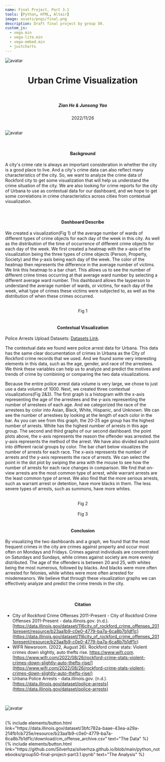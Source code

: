 ```yaml
---
name: Final Project, Part 3.1
tools: [Python, HTML, Altair]
image: assets/pngs/final.png
description: Draft final project by group 50.
custom_js:
  - vega.min
  - vega-lite.min
  - vega-embed.min
  - justcharts
---
```


![avatar](https://rockfordil.gov/wp-content/themes/rockford/assets/images/General/cor_logo_color.png)

# <center>Urban Crime Visualization</center>

<br/>

##### <center>Zian He & Junsong Yao</center>
<center>2022/11/26</center>

<br/>

![avatar](https://rockfordil.gov/wp-content/uploads/2016/08/cityscape_website_retouched.jpg)

<br/>

#### <center>Background</center>  
  A city's crime rate is always an important consideration in whether the city is a good place to live. And a city's crime data can also reflect many characteristics of the city. So, we want to analyze the crime data of Rockford city to get some visualization that will help us understand the crime situation of the city. We are also looking for crime reports for the city of Urbana to use as contextual data for our dashboard, and we hope to get some correlations in crime characteristics across cities from contextual visualization.  

<br/>

#### <center>Dashboard Describe</center>
  We created a visualization(Fig 1) of the average number of wards of different types of crime objects for each day of the week in this city. As well as the distribution of the time of occurrence of different crime objects for each day of the week. We first created a heatmap with the x-axis of the visualization being the three types of crime objects (Person, Property, Society) and the y-axis being each day of the week. The color of the heatmap then represents the difference in the average number of victims. We link this heatmap to a bar chart. This allows us to see the number of different crime times occurring at that average ward number by selecting a different average ward number. This dashboard allows the layperson to understand the average number of wards, or victims, for each day of the week, what type of crimes these victims were subjected to, as well as the distribution of when these crimes occurred.

<br/>

<center><vegachart schema-url="{{ site.baseurl }}/assets/json/Final3.1.json" style="width: 100%"></vegachart></center>
<center>Fig 1</center>

<br/>  

#### <center>Contextual Visualization</center>
  Police Arrests Upload Datasets: [Datasets Link](https://data.illinois.gov/dataset/1d18ecc0-3c7e-4507-b8cc-7a5e30359d44/resource/ca1dceb3-01f8-4a56-935b-7e3035ff60a4/download/police-arrests-upload_20191226.csv).  

  The contextual data we found were police arrest data for Urbana. This data has the same clear documentation of crimes in Urbana as the City of Rockford crime records that we used. And we found some very interesting elements in this data, such as the age, gender, and race of the arrestees. We think these variables can help us to analyze and predict the motives and trends of crime by combining or comparing the two data visualizations.    

  Because the entire police arrest data volume is very large, we chose to just use a data volume of 1000. Next, we created three contextual visualizations(Fig 2&3). The first graph is a histogram with the x-axis representing the age of the arrestees and the y-axis representing the number of arrestees of each age. And we categorized the race of the arrestees by color into Asian, Black, White, Hispanic, and Unknown. We can see the number of arrestees by looking at the length of each color in the bar. As you can see from this graph, the 20-25 age group has the highest number of arrests. White has the highest number of arrests in this age group. The second and third graphs of our second dashboard. the point plots above, the x-axis represents the reason the offender was arrested. the y-axis represents the method of the arrest. We have also divided each point into different racial groups by color. The bar chart below visualizes the number of arrests for each race. The x-axis represents the number of arrests and the y-axis represents the race of arrests. We can select the point in the dot plot by swiping the area with the mouse to see how the number of arrests for each race changes in comparison. We find that on-view arrests are the most common type of arrest, while warrant arrests are the least common type of arrest. We also find that the more serious arrests, such as warrant arrest or detention, have more blacks in them. The less severe types of arrests, such as summons, have more whites.



<br/>  
 
<center><vegachart schema-url="{{ site.baseurl }}/assets/json/contextual1.json" style="width: 100%"></vegachart></center>
<center>Fig 2</center>

<br/>  

<center><vegachart schema-url="{{ site.baseurl }}/assets/json/contextual2.json" style="width: 100%"></vegachart></center>
<center>Fig 3</center>

<br/> 

#### <center>Conclusion</center> 
  By visualizing the two dashboards and a graph, we found that the most frequent crimes in the city are crimes against property and occur most often on Mondays and Fridays. Crimes against individuals are concentrated on Saturdays and Sundays, while crimes against society are more evenly distributed. The age of the offenders is between 20 and 25, with whites being the most numerous, followed by blacks. And blacks were more often arrested for felonies, while whites were more often arrested for misdemeanors. We believe that through these visualization graphs we can effectively analyze and predict the crime trends in the city.

<br/> 

#### <center>Citation</center> 
* City of Rockford Crime Offenses 2011-Present - City of Rockford Crime Offenses 2011-Present - data.illinois.gov. (n.d.). [https://data.illinois.gov/dataset/116city_of_rockford_crime_offenses_2011present/resource/b23aa1b9-c0e0-4779-ba7a-6ca8b7b1df1c](https://data.illinois.gov/dataset/116city_of_rockford_crime_offenses_2011present/resource/b23aa1b9-c0e0-4779-ba7a-6ca8b7b1df1c)
* WIFR Newsroom. (2022, August 26). Rockford crime stats: Violent crimes down slightly, auto thefts rise. https://www.wifr.com. [https://www.wifr.com/2022/08/26/rockford-crime-stats-violent-crimes-down-slightly-auto-thefts-rise/](https://www.wifr.com/2022/08/26/rockford-crime-stats-violent-crimes-down-slightly-auto-thefts-rise/)
* Urbana Police Arrests - data.illinois.gov. (n.d.). [https://data.illinois.gov/dataset/police-arrests](https://data.illinois.gov/dataset/police-arrests)

<br/> 

![avatar](https://illinois.edu/assets/img/branding/wordmark_vertical_alt.png)

<br/> 

<!-- these are written in a combo of html and liquid --> 

<div class="left">
{% include elements/button.html link="https://data.illinois.gov/dataset/3bfc782a-baae-43ea-a29a-214fb1cb725e/resource/b23aa1b9-c0e0-4779-ba7a-6ca8b7b1df1c/download/cm_offense_archive.csv" text="The Data" %}
</div>

<div class="right">
{% include elements/button.html link="https://github.com/Silverhza/silverhza.github.io/blob/main/python_notebooks/group50-final-project-part3.1.ipynb" text="The Analysis" %}
</div>

